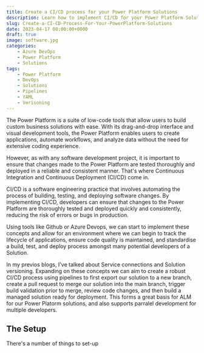 ```yaml
---
title: Create a CI/CD process for your Power Platform Solutions
description: Learn how to implement CI/CD for your Power Platform Solutions 
slug: Create-a-CI-CD-Process-For-Your-PowerPlatform-Solutions
date: 2023-04-17 00:00:00+0000
draft: true
image: software.jpg
categories:
    - Azure DevOps
    - Power Platform
    - Solutions
tags:
    - Power Platform
    - DevOps
    - Solutions
    - Pipelines
    - YAML
    - Verisoning
---
```


The Power Platform is a suite of low-code tools that allow users to build custom business solutions with ease. With its drag-and-drop interface and visual development tools, the Power Platform enables users to create applications, automate workflows, and analyze data without the need for extensive coding experience.

However, as with any software development project, it is important to ensure that changes made to the Power Platform are tested thoroughly and deployed in a reliable and consistent manner. That's where Continuous Integration and Continuous Deployment (CI/CD) come in.

CI/CD is a software engineering practice that involves automating the process of building, testing, and deploying software changes. By implementing CI/CD, developers can ensure that changes to the Power Platform are thoroughly tested and deployed quickly and consistently, reducing the risk of errors or bugs in production.

Using tools like Github or Azure Devops, we can start to implement these concepts and allow for an environment where we can begin to track the lifecycle of applications, ensure code quality is maintained, and standardise a build, test, and deploy process amongst many potential developers of a Solution.

In my previos blogs, I've talked about Service connections and Solution versioning. Expanding on these concepts we can aim to create a robust CI/CD process using pipelines to first export our solution to a new branch, create a pull request to merge our solution into the main branch, trigger build validation prior to merge, review code changes, and then build a managed solution ready for deployment. This forms a great basis for ALM for our Power Platorm solutions, and also supports parralel development for multiple developers.

## The Setup

There's a number of things to set-up 